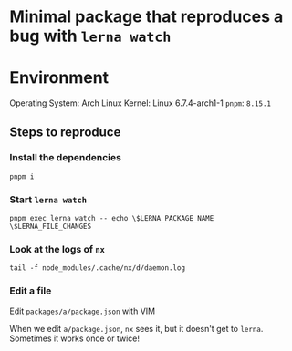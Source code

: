 # Minimal package that reproduces a bug with `lerna watch`


# Environment

Operating System: Arch Linux
Kernel: Linux 6.7.4-arch1-1
`pnpm`: `8.15.1`


## Steps to reproduce

### Install the dependencies

`pnpm i`

### Start `lerna watch`

`pnpm exec lerna watch -- echo \$LERNA_PACKAGE_NAME \$LERNA_FILE_CHANGES`

### Look at the logs of `nx`

`tail -f node_modules/.cache/nx/d/daemon.log`

### Edit a file

Edit `packages/a/package.json` with VIM


When we edit `a/package.json`, `nx` sees it, but it doesn't get to `lerna`. Sometimes it works once or twice!
